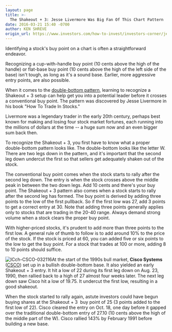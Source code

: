 ```yaml
---
layout: page
title: >-
  The Shakeout + 3: Jesse Livermore Was Big Fan Of This Chart Pattern
date: 2016-03-21 15:40 -0700
author: KEN SHREVE
origin_url: https://www.investors.com/how-to-invest/investors-corner/jesse-livermore-was-a-big-fan-of-this-chart-pattern
---
```





Identifying a stock's buy point on a chart is often a straightforward endeavor.


Recognizing a cup-with-handle buy point (10 cents above the high of the handle) or flat-base buy point (10 cents above the high of the left side of the base) isn't tough, as long as it's a sound base. Earlier, more aggressive entry points, are also possible.


When it comes to the [double-bottom pattern](https://www.investors.com/how-to-invest/investors-corner/double-bottoms-make-sure-the-second-leg-undercuts-the-first/), learning to recognize a Shakeout + 3 setup can help get you into a potential leader before it crosses a conventional buy point. The pattern was discovered by Jesse Livermore in his book "How To Trade In Stocks."


Livermore was a legendary trader in the early 20th century, perhaps best known for making and losing four stock market fortunes, each running into the millions of dollars at the time -- a huge sum now and an even bigger sum back then.


To recognize the Shakeout + 3, you first have to know what a proper double-bottom pattern looks like. The double-bottom looks like the letter W. There are two legs down in the pattern, and it's important that the second leg down undercut the first so that sellers get adequately shaken out of the stock.


The conventional buy point comes when the stock starts to rally after the second leg down. The entry is when the stock crosses above the middle peak in between the two down legs. Add 10 cents and there's your buy point. The Shakeout + 3 pattern also comes when a stock starts to rally after the second leg has formed. The buy point is derived by adding three points to the low of the first pullback. So if the first low was 27, add 3 points to get a correct entry at 30. Note that adding three points generally applies only to stocks that are trading in the 20-40 range. Always demand strong volume when a stock clears the proper buy point.


With higher-priced stocks, it's prudent to add more than three points to the first low. A general rule of thumb to follow is to add around 10% to the price of the stock. If the stock is priced at 60, you can added five or six points to the low to get the buy point. For a stock that trades at 100 or more, adding 8 to 10 points should suffice.


![ICch-CSCO-032116](https://www.investors.com/wp-content/uploads/2016/03/ICch-CSCO-032116-300x168.jpg)At the start of the 1990s bull market, **Cisco Systems** ([CSCO](https://research.investors.com/quote.aspx?symbol=CSCO)) set up in a bullish double-bottom base. It also yielded an early Shakeout + 3 entry. It hit a low of 22 during its first leg down on Aug. 23, 1990, then rallied back to a high of 27 almost four weeks later. The next leg down saw Cisco hit a low of 19.75. It undercut the first low, resulting in a good shakeout.


When the stock started to rally again, astute investors could have begun buying shares at the Shakeout + 3  buy point of 25 (3 points added to the first low of 22). Cisco cleared the entry on Oct. 18, one day before it gapped over the traditional double-bottom entry of 27.10 (10 cents above the high of the middle part of the W). Cisco rallied 143% by February 1991 before building a new base.




